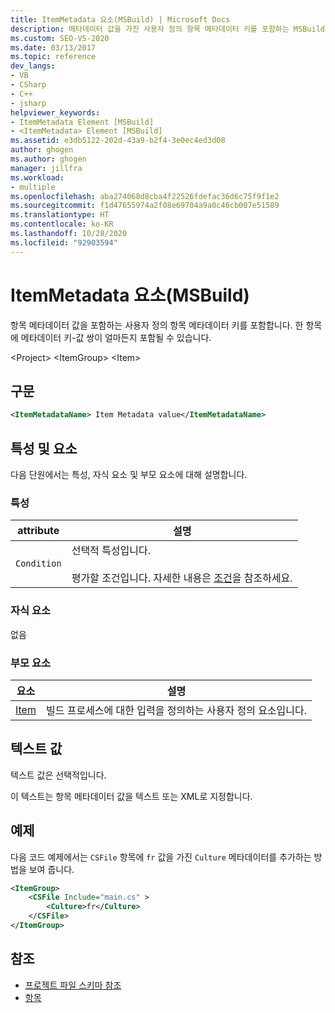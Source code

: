 ```yaml
---
title: ItemMetadata 요소(MSBuild) | Microsoft Docs
description: 메타데이터 값을 가진 사용자 정의 항목 메타데이터 키를 포함하는 MSBuild ItemMetadata 요소에 대해 알아봅니다.
ms.custom: SEO-VS-2020
ms.date: 03/13/2017
ms.topic: reference
dev_langs:
- VB
- CSharp
- C++
- jsharp
helpviewer_keywords:
- ItemMetadata Element [MSBuild]
- <ItemMetadata> Element [MSBuild]
ms.assetid: e3db5122-202d-43a9-b2f4-3e0ec4ed3d08
author: ghogen
ms.author: ghogen
manager: jillfra
ms.workload:
- multiple
ms.openlocfilehash: aba274068d8cba4f22526fdefac36d6c75f9f1e2
ms.sourcegitcommit: f1d47655974a2f08e69704a9a0c46cb007e51589
ms.translationtype: HT
ms.contentlocale: ko-KR
ms.lasthandoff: 10/28/2020
ms.locfileid: "92903594"
---
```

# <a name="itemmetadata-element-msbuild"></a>ItemMetadata 요소(MSBuild)

항목 메타데이터 값을 포함하는 사용자 정의 항목 메타데이터 키를 포함합니다. 한 항목에 메타데이터 키-값 쌍이 얼마든지 포함될 수 있습니다.

 \<Project> \<ItemGroup>
 \<Item>

## <a name="syntax"></a>구문

```xml
<ItemMetadataName> Item Metadata value</ItemMetadataName>
```

## <a name="attributes-and-elements"></a>특성 및 요소

 다음 단원에서는 특성, 자식 요소 및 부모 요소에 대해 설명합니다.

### <a name="attributes"></a>특성

|attribute|설명|
|---------------|-----------------|
|`Condition`|선택적 특성입니다.<br /><br /> 평가할 조건입니다. 자세한 내용은 [조건](../msbuild/msbuild-conditions.md)을 참조하세요.|

### <a name="child-elements"></a>자식 요소

 없음

### <a name="parent-elements"></a>부모 요소

|요소|설명|
|-------------|-----------------|
|[Item](../msbuild/item-element-msbuild.md)|빌드 프로세스에 대한 입력을 정의하는 사용자 정의 요소입니다.|

## <a name="text-value"></a>텍스트 값

 텍스트 값은 선택적입니다.

 이 텍스트는 항목 메타데이터 값을 텍스트 또는 XML로 지정합니다.

## <a name="example"></a>예제

 다음 코드 예제에서는 `CSFile` 항목에 `fr` 값을 가진 `Culture` 메타데이터를 추가하는 방법을 보여 줍니다.

```xml
<ItemGroup>
    <CSFile Include="main.cs" >
        <Culture>fr</Culture>
    </CSFile>
</ItemGroup>
```

## <a name="see-also"></a>참조

- [프로젝트 파일 스키마 참조](../msbuild/msbuild-project-file-schema-reference.md)
- [항목](../msbuild/msbuild-items.md)
